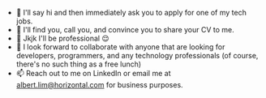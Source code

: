 - 👋 I'll say hi and then immediately ask you to apply for one of my tech jobs.
- 👀 I'll find you, call you, and convince you to share your CV to me.
- 🌱 Jkjk I'll be professional 😌
- 💞️ I look forward to collaborate with anyone that are looking for developers, programmers, and any technology professionals (of course, there's no such thing as a free lunch)
- 📫 Reach out to me on LinkedIn or email me at albert.lim@horizontal.com for business purposes.

<!---
albxrtlim/albxrtlim is a ✨ special ✨ repository because its `README.md` (this file) appears on your GitHub profile.
You can click the Preview link to take a look at your changes.
--->
